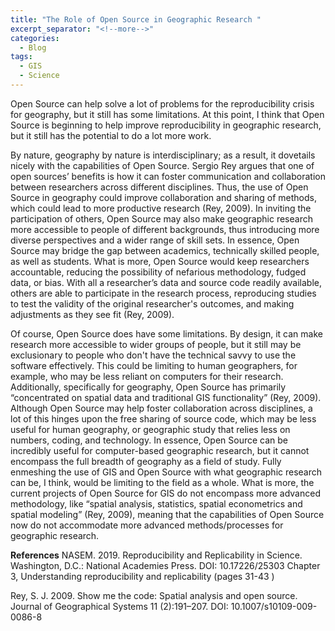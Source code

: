 ```yaml
---
title: "The Role of Open Source in Geographic Research "
excerpt_separator: "<!--more-->"
categories:
  - Blog
tags:
  - GIS
  - Science
---
```

Open Source can help solve a lot of problems for the reproducibility crisis for geography, but it still has some limitations. At this point, I think that Open Source is beginning to help improve reproducibility in geographic research, but it still has the potential to do a lot more work. 

By nature, geography by nature is interdisciplinary; as a result, it dovetails nicely with the capabilities of Open Source. Sergio Rey argues that one of open sources’ benefits is how it can foster communication and collaboration between researchers across different disciplines. Thus, the use of Open Source in geography could improve collaboration and sharing of methods, which could lead to more productive research (Rey, 2009). In inviting the participation of others, Open Source may also make geographic research more accessible to people of different backgrounds, thus introducing more diverse perspectives and a wider range of skill sets. In essence, Open Source may bridge the gap between academics, technically skilled people, as well as students. What is more, Open Source would keep researchers accountable, reducing the possibility of nefarious methodology, fudged data, or bias. With all a researcher’s data and source code readily available, others are able to participate in the research process, reproducing studies to test the validity of the original researcher's outcomes, and making adjustments as they see fit (Rey, 2009).

Of course, Open Source does have some limitations. By design, it can make research more accessible to wider groups of people, but it still may be exclusionary to people who don't have the technical savvy to use the software effectively. This could be limiting to human geographers, for example, who may be less reliant on computers for their research. Additionally, specifically for geography, Open Source has primarily “concentrated on spatial data and traditional GIS functionality” (Rey, 2009). Although Open Source may help foster collaboration across disciplines, a lot of this hinges upon the free sharing of source code, which may be less useful for human geography, or geographic study that relies less on numbers, coding, and technology. In essence, Open Source can be incredibly useful for computer-based geographic research, but it cannot encompass the full breadth of geography as a field of study. Fully enmeshing the use of GIS and Open Source with what geographic research can be, I think, would be limiting to the field as a whole.
What is more, the current projects of Open Source for GIS do not encompass more advanced methodology, like “spatial analysis, statistics, spatial econometrics and spatial modeling” (Rey, 2009), meaning that the capabilities of Open Source now do not accommodate more advanced methods/processes for geographic research. 

**References**
NASEM. 2019. Reproducibility and Replicability in Science. Washington, D.C.: National Academies Press. DOI: 10.17226/25303
Chapter 3, Understanding reproducibility and replicability (pages 31-43 )

Rey, S. J. 2009. Show me the code: Spatial analysis and open source. Journal of Geographical Systems 11 (2):191–207. DOI: 10.1007/s10109-009-0086-8
